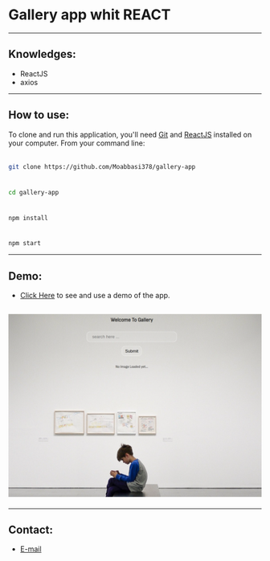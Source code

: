 # Gallery app whit REACT

---

## Knowledges:

- ReactJS
- axios

---

## How to use:

To clone and run this application, you'll need [Git](https://git-scm.com/downloads) and [ReactJS](https://reactjs.org/) installed on your computer. From your command line:

```bash

git clone https://github.com/Moabbasi378/gallery-app


cd gallery-app


npm install


npm start

```

---

## Demo:

- [Click Here](https://cosmic-otter-78a707.netlify.app/) to see and use a demo of the app.

## ![screenshot](./src/images/Screenshot.png "ScreenShot")

---

## Contact:

- [E-mail](mailto:carloinred@gmail.com)
